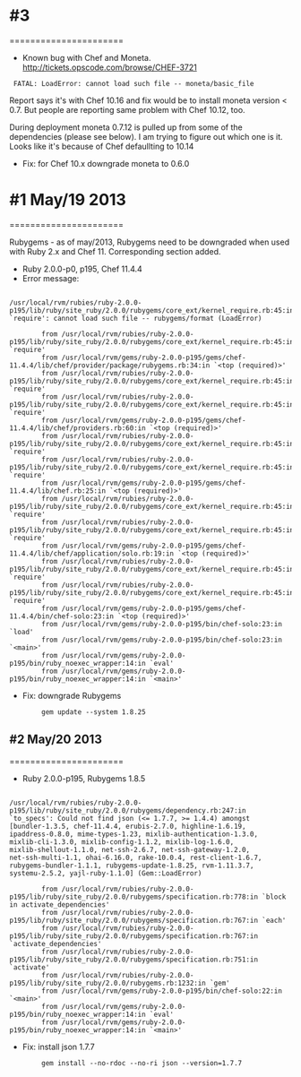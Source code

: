 
# #3
======================

* Known bug with Chef and Moneta. http://tickets.opscode.com/browse/CHEF-3721

~~~~~~~~~~~~~~~~~~~~~~~~~~~~~~~~~~~~~~~~~~~~
 FATAL: LoadError: cannot load such file -- moneta/basic_file
~~~~~~~~~~~~~~~~~~~~~~~~~~~~~~~~~~~~~~~~~~~~

Report says it's with  Chef 10.16 and fix would be to install moneta version < 0.7. But people are reporting same problem with Chef 10.12, too.

During deployment moneta 0.7.12 is pulled up from some of the dependencies (please see below). I am trying to figure out which one is it. Looks like it's because of Chef defaullting to 10.14

* Fix: for Chef 10.x downgrade moneta to 0.6.0


# #1 May/19 2013
======================

Rubygems - as of may/2013, Rubygems need to be downgraded when used with Ruby 2.x and Chef 11. Corresponding section added.

* Ruby 2.0.0-p0, p195, Chef 11.4.4
* Error message:

~~~~~~~~~~~~~~~~~~~~~~~~~~~~~~~~~~~~~~~~~~~~ 

/usr/local/rvm/rubies/ruby-2.0.0-p195/lib/ruby/site_ruby/2.0.0/rubygems/core_ext/kernel_require.rb:45:in `require': cannot load such file -- rubygems/format (LoadError)

        from /usr/local/rvm/rubies/ruby-2.0.0-p195/lib/ruby/site_ruby/2.0.0/rubygems/core_ext/kernel_require.rb:45:in `require'
        from /usr/local/rvm/gems/ruby-2.0.0-p195/gems/chef-11.4.4/lib/chef/provider/package/rubygems.rb:34:in `<top (required)>'
        from /usr/local/rvm/rubies/ruby-2.0.0-p195/lib/ruby/site_ruby/2.0.0/rubygems/core_ext/kernel_require.rb:45:in `require'
        from /usr/local/rvm/rubies/ruby-2.0.0-p195/lib/ruby/site_ruby/2.0.0/rubygems/core_ext/kernel_require.rb:45:in `require'
        from /usr/local/rvm/gems/ruby-2.0.0-p195/gems/chef-11.4.4/lib/chef/providers.rb:60:in `<top (required)>'
        from /usr/local/rvm/rubies/ruby-2.0.0-p195/lib/ruby/site_ruby/2.0.0/rubygems/core_ext/kernel_require.rb:45:in `require'
        from /usr/local/rvm/rubies/ruby-2.0.0-p195/lib/ruby/site_ruby/2.0.0/rubygems/core_ext/kernel_require.rb:45:in `require'
        from /usr/local/rvm/gems/ruby-2.0.0-p195/gems/chef-11.4.4/lib/chef.rb:25:in `<top (required)>'
        from /usr/local/rvm/rubies/ruby-2.0.0-p195/lib/ruby/site_ruby/2.0.0/rubygems/core_ext/kernel_require.rb:45:in `require'
        from /usr/local/rvm/rubies/ruby-2.0.0-p195/lib/ruby/site_ruby/2.0.0/rubygems/core_ext/kernel_require.rb:45:in `require'
        from /usr/local/rvm/gems/ruby-2.0.0-p195/gems/chef-11.4.4/lib/chef/application/solo.rb:19:in `<top (required)>'
        from /usr/local/rvm/rubies/ruby-2.0.0-p195/lib/ruby/site_ruby/2.0.0/rubygems/core_ext/kernel_require.rb:45:in `require'
        from /usr/local/rvm/rubies/ruby-2.0.0-p195/lib/ruby/site_ruby/2.0.0/rubygems/core_ext/kernel_require.rb:45:in `require'
        from /usr/local/rvm/gems/ruby-2.0.0-p195/gems/chef-11.4.4/bin/chef-solo:23:in `<top (required)>'
        from /usr/local/rvm/gems/ruby-2.0.0-p195/bin/chef-solo:23:in `load'
        from /usr/local/rvm/gems/ruby-2.0.0-p195/bin/chef-solo:23:in `<main>'
        from /usr/local/rvm/gems/ruby-2.0.0-p195/bin/ruby_noexec_wrapper:14:in `eval'
        from /usr/local/rvm/gems/ruby-2.0.0-p195/bin/ruby_noexec_wrapper:14:in `<main>'
~~~~~~~~~~~~~~~~~~~~~~~~~~~~~~~~~~~~~~~~~~~~ 

* Fix: downgrade Rubygems

~~~~~~~~~~~~~~~~~~~~~~~~~~~~~~~~~~~~~~~~~~~~
        gem update --system 1.8.25
~~~~~~~~~~~~~~~~~~~~~~~~~~~~~~~~~~~~~~~~~~~~

## #2 May/20 2013
======================


* Ruby 2.0.0-p195, Rubygems 1.8.5

~~~~~~~~~~~~~~~~~~~~~~~~~~~~~~~~~~~~~~~~~~~~

/usr/local/rvm/rubies/ruby-2.0.0-p195/lib/ruby/site_ruby/2.0.0/rubygems/dependency.rb:247:in
`to_specs': Could not find json (<= 1.7.7, >= 1.4.4) amongst
[bundler-1.3.5, chef-11.4.4, erubis-2.7.0, highline-1.6.19,
ipaddress-0.8.0, mime-types-1.23, mixlib-authentication-1.3.0,
mixlib-cli-1.3.0, mixlib-config-1.1.2, mixlib-log-1.6.0,
mixlib-shellout-1.1.0, net-ssh-2.6.7, net-ssh-gateway-1.2.0,
net-ssh-multi-1.1, ohai-6.16.0, rake-10.0.4, rest-client-1.6.7,
rubygems-bundler-1.1.1, rubygems-update-1.8.25, rvm-1.11.3.7,
systemu-2.5.2, yajl-ruby-1.1.0] (Gem::LoadError)

        from /usr/local/rvm/rubies/ruby-2.0.0-p195/lib/ruby/site_ruby/2.0.0/rubygems/specification.rb:778:in `block in activate_dependencies'
        from /usr/local/rvm/rubies/ruby-2.0.0-p195/lib/ruby/site_ruby/2.0.0/rubygems/specification.rb:767:in `each'
        from /usr/local/rvm/rubies/ruby-2.0.0-p195/lib/ruby/site_ruby/2.0.0/rubygems/specification.rb:767:in `activate_dependencies'
        from /usr/local/rvm/rubies/ruby-2.0.0-p195/lib/ruby/site_ruby/2.0.0/rubygems/specification.rb:751:in `activate'
        from /usr/local/rvm/rubies/ruby-2.0.0-p195/lib/ruby/site_ruby/2.0.0/rubygems.rb:1232:in `gem'
        from /usr/local/rvm/gems/ruby-2.0.0-p195/bin/chef-solo:22:in `<main>'
        from /usr/local/rvm/gems/ruby-2.0.0-p195/bin/ruby_noexec_wrapper:14:in `eval'
        from /usr/local/rvm/gems/ruby-2.0.0-p195/bin/ruby_noexec_wrapper:14:in `<main>'        
~~~~~~~~~~~~~~~~~~~~~~~~~~~~~~~~~~~~~~~~~~~~        

* Fix: install json 1.7.7

~~~~~~~~~~~~~~~~~~~~~~~~~~~~~~~~~~~~~~~~~~~~
        gem install --no-rdoc --no-ri json --version=1.7.7
~~~~~~~~~~~~~~~~~~~~~~~~~~~~~~~~~~~~~~~~~~~~

